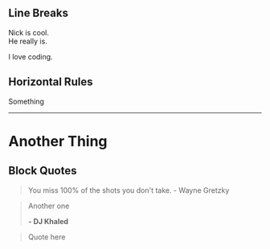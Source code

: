 ## Line Breaks

Nick is cool.<br>
He really is.

I love coding.

## Horizontal Rules

Something

---

# Another Thing

## Block Quotes

> You miss 100% of the shots you don't take. - Wayne Gretzky

> Another one
>
> **- DJ Khaled**

> Quote here
